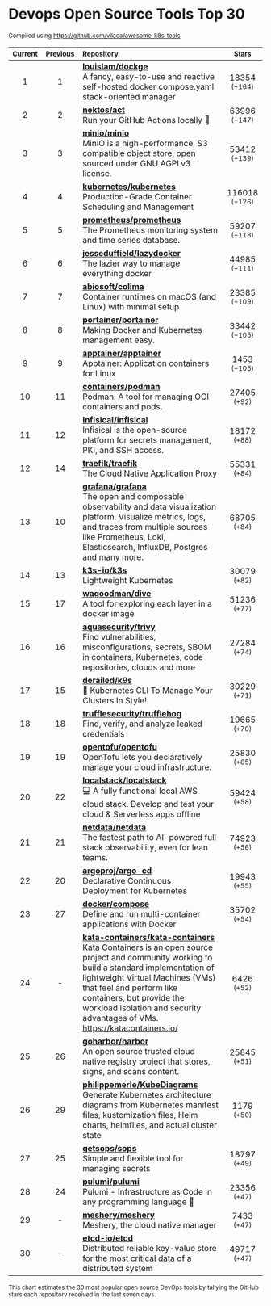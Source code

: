 # Devops Open Source Tools Top 30
<sup>Compiled using https://github.com/vilaca/awesome-k8s-tools</sup>
<div align="center">

|<sub>Current</sub>|<sub>Previous</sub>|<sub>Repository</sub>|<sub>Stars</sub>|
|:---:|:---:|:---|:---:|
|1|1|[**louislam/dockge**](https://github.com/louislam/dockge)<br/>A fancy, easy-to-use and reactive self-hosted docker compose.yaml stack-oriented manager|18354 <sup>(+164)</sup>|
|2|2|[**nektos/act**](https://github.com/nektos/act)<br/>Run your GitHub Actions locally 🚀|63996 <sup>(+147)</sup>|
|3|3|[**minio/minio**](https://github.com/minio/minio)<br/>MinIO is a high-performance, S3 compatible object store, open sourced under GNU AGPLv3 license.|53412 <sup>(+139)</sup>|
|4|4|[**kubernetes/kubernetes**](https://github.com/kubernetes/kubernetes)<br/>Production-Grade Container Scheduling and Management|116018 <sup>(+126)</sup>|
|5|5|[**prometheus/prometheus**](https://github.com/prometheus/prometheus)<br/>The Prometheus monitoring system and time series database.|59207 <sup>(+118)</sup>|
|6|6|[**jesseduffield/lazydocker**](https://github.com/jesseduffield/lazydocker)<br/>The lazier way to manage everything docker|44985 <sup>(+111)</sup>|
|7|7|[**abiosoft/colima**](https://github.com/abiosoft/colima)<br/>Container runtimes on macOS (and Linux) with minimal setup|23385 <sup>(+109)</sup>|
|8|8|[**portainer/portainer**](https://github.com/portainer/portainer)<br/>Making Docker and Kubernetes management easy.|33442 <sup>(+105)</sup>|
|9|9|[**apptainer/apptainer**](https://github.com/apptainer/apptainer)<br/>Apptainer: Application containers for Linux|1453 <sup>(+105)</sup>|
|10|11|[**containers/podman**](https://github.com/containers/podman)<br/>Podman: A tool for managing OCI containers and pods.|27405 <sup>(+92)</sup>|
|11|12|[**Infisical/infisical**](https://github.com/Infisical/infisical)<br/>Infisical is the open-source platform for secrets management, PKI, and SSH access.|18172 <sup>(+88)</sup>|
|12|14|[**traefik/traefik**](https://github.com/traefik/traefik)<br/>The Cloud Native Application Proxy|55331 <sup>(+84)</sup>|
|13|10|[**grafana/grafana**](https://github.com/grafana/grafana)<br/>The open and composable observability and data visualization platform. Visualize metrics, logs, and traces from multiple sources like Prometheus, Loki, Elasticsearch, InfluxDB, Postgres and many more. |68705 <sup>(+84)</sup>|
|14|13|[**k3s-io/k3s**](https://github.com/k3s-io/k3s)<br/>Lightweight Kubernetes|30079 <sup>(+82)</sup>|
|15|17|[**wagoodman/dive**](https://github.com/wagoodman/dive)<br/>A tool for exploring each layer in a docker image|51236 <sup>(+77)</sup>|
|16|16|[**aquasecurity/trivy**](https://github.com/aquasecurity/trivy)<br/>Find vulnerabilities, misconfigurations, secrets, SBOM in containers, Kubernetes, code repositories, clouds and more|27284 <sup>(+74)</sup>|
|17|15|[**derailed/k9s**](https://github.com/derailed/k9s)<br/>🐶 Kubernetes CLI To Manage Your Clusters In Style!|30229 <sup>(+71)</sup>|
|18|18|[**trufflesecurity/trufflehog**](https://github.com/trufflesecurity/trufflehog)<br/>Find, verify, and analyze leaked credentials|19665 <sup>(+70)</sup>|
|19|19|[**opentofu/opentofu**](https://github.com/opentofu/opentofu)<br/>OpenTofu lets you declaratively manage your cloud infrastructure.|25830 <sup>(+65)</sup>|
|20|22|[**localstack/localstack**](https://github.com/localstack/localstack)<br/>💻 A fully functional local AWS cloud stack. Develop and test your cloud & Serverless apps offline|59424 <sup>(+58)</sup>|
|21|21|[**netdata/netdata**](https://github.com/netdata/netdata)<br/>The fastest path to AI-powered full stack observability, even for lean teams.|74923 <sup>(+56)</sup>|
|22|20|[**argoproj/argo-cd**](https://github.com/argoproj/argo-cd)<br/>Declarative Continuous Deployment for Kubernetes|19943 <sup>(+55)</sup>|
|23|27|[**docker/compose**](https://github.com/docker/compose)<br/>Define and run multi-container applications with Docker|35702 <sup>(+54)</sup>|
|24|-|[**kata-containers/kata-containers**](https://github.com/kata-containers/kata-containers)<br/>Kata Containers is an open source project and community working to build a standard implementation of lightweight Virtual Machines (VMs) that feel and perform like containers, but provide the workload isolation and security advantages of VMs. https://katacontainers.io/|6426 <sup>(+52)</sup>|
|25|26|[**goharbor/harbor**](https://github.com/goharbor/harbor)<br/>An open source trusted cloud native registry project that stores, signs, and scans content.|25845 <sup>(+51)</sup>|
|26|29|[**philippemerle/KubeDiagrams**](https://github.com/philippemerle/KubeDiagrams)<br/>Generate Kubernetes architecture diagrams from Kubernetes manifest files, kustomization files, Helm charts, helmfiles, and actual cluster state|1179 <sup>(+50)</sup>|
|27|25|[**getsops/sops**](https://github.com/getsops/sops)<br/>Simple and flexible tool for managing secrets|18797 <sup>(+49)</sup>|
|28|24|[**pulumi/pulumi**](https://github.com/pulumi/pulumi)<br/>Pulumi - Infrastructure as Code in any programming language 🚀|23356 <sup>(+47)</sup>|
|29|-|[**meshery/meshery**](https://github.com/meshery/meshery)<br/>Meshery, the cloud native manager|7433 <sup>(+47)</sup>|
|30|-|[**etcd-io/etcd**](https://github.com/etcd-io/etcd)<br/>Distributed reliable key-value store for the most critical data of a distributed system|49717 <sup>(+47)</sup>|


</div>

<sub>This chart estimates the 30 most popular open source DevOps tools by tallying the GitHub stars each repository received in the last seven days.</sub>
